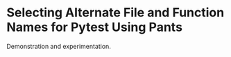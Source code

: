 # Selecting Alternate File and Function Names for Pytest Using Pants

Demonstration and experimentation.
